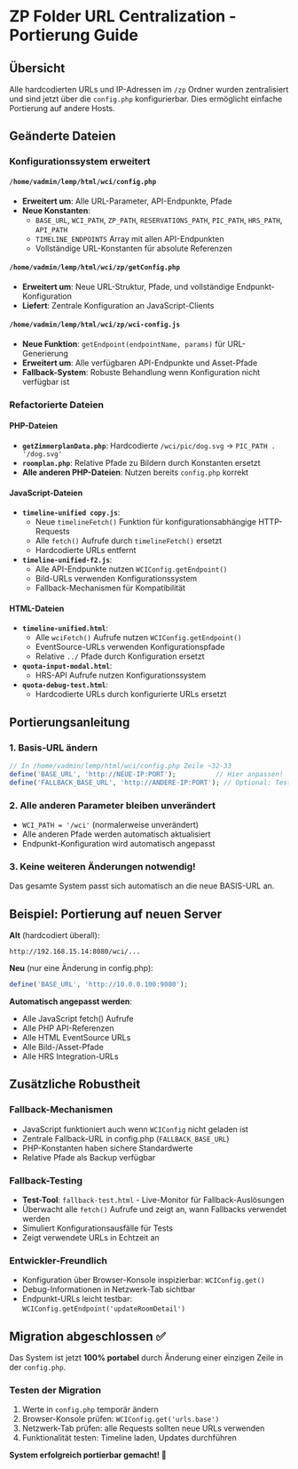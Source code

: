 # ZP Folder URL Centralization - Portierung Guide

## Übersicht
Alle hardcodierten URLs und IP-Adressen im `/zp` Ordner wurden zentralisiert und sind jetzt über die `config.php` konfigurierbar. Dies ermöglicht einfache Portierung auf andere Hosts.

## Geänderte Dateien

### Konfigurationssystem erweitert

#### `/home/vadmin/lemp/html/wci/config.php`
- **Erweitert um**: Alle URL-Parameter, API-Endpunkte, Pfade
- **Neue Konstanten**: 
  - `BASE_URL`, `WCI_PATH`, `ZP_PATH`, `RESERVATIONS_PATH`, `PIC_PATH`, `HRS_PATH`, `API_PATH`
  - `TIMELINE_ENDPOINTS` Array mit allen API-Endpunkten
  - Vollständige URL-Konstanten für absolute Referenzen

#### `/home/vadmin/lemp/html/wci/zp/getConfig.php`
- **Erweitert um**: Neue URL-Struktur, Pfade, und vollständige Endpunkt-Konfiguration
- **Liefert**: Zentrale Konfiguration an JavaScript-Clients

#### `/home/vadmin/lemp/html/wci/zp/wci-config.js`
- **Neue Funktion**: `getEndpoint(endpointName, params)` für URL-Generierung
- **Erweitert um**: Alle verfügbaren API-Endpunkte und Asset-Pfade
- **Fallback-System**: Robuste Behandlung wenn Konfiguration nicht verfügbar ist

### Refactorierte Dateien

#### PHP-Dateien
- **`getZimmerplanData.php`**: Hardcodierte `/wci/pic/dog.svg` → `PIC_PATH . '/dog.svg'`
- **`roomplan.php`**: Relative Pfade zu Bildern durch Konstanten ersetzt
- **Alle anderen PHP-Dateien**: Nutzen bereits `config.php` korrekt

#### JavaScript-Dateien
- **`timeline-unified copy.js`**: 
  - Neue `timelineFetch()` Funktion für konfigurationsabhängige HTTP-Requests
  - Alle `fetch()` Aufrufe durch `timelineFetch()` ersetzt
  - Hardcodierte URLs entfernt
- **`timeline-unified-f2.js`**: 
  - Alle API-Endpunkte nutzen `WCIConfig.getEndpoint()`
  - Bild-URLs verwenden Konfigurationssystem
  - Fallback-Mechanismen für Kompatibilität

#### HTML-Dateien
- **`timeline-unified.html`**: 
  - Alle `wciFetch()` Aufrufe nutzen `WCIConfig.getEndpoint()`
  - EventSource-URLs verwenden Konfigurationspfade
  - Relative `../` Pfade durch Konfiguration ersetzt
- **`quota-input-modal.html`**: 
  - HRS-API Aufrufe nutzen Konfigurationssystem
- **`quota-debug-test.html`**: 
  - Hardcodierte URLs durch konfigurierte URLs ersetzt

## Portierungsanleitung

### 1. Basis-URL ändern
```php
// In /home/vadmin/lemp/html/wci/config.php Zeile ~32-33
define('BASE_URL', 'http://NEUE-IP:PORT');          // Hier anpassen!
define('FALLBACK_BASE_URL', 'http://ANDERE-IP:PORT'); // Optional: Testbare Fallback-URL
```

### 2. Alle anderen Parameter bleiben unverändert
- `WCI_PATH = '/wci'` (normalerweise unverändert)
- Alle anderen Pfade werden automatisch aktualisiert
- Endpunkt-Konfiguration wird automatisch angepasst

### 3. Keine weiteren Änderungen notwendig!
Das gesamte System passt sich automatisch an die neue BASIS-URL an.

## Beispiel: Portierung auf neuen Server

**Alt** (hardcodiert überall):
```
http://192.168.15.14:8080/wci/...
```

**Neu** (nur eine Änderung in config.php):
```php
define('BASE_URL', 'http://10.0.0.100:9080');
```

**Automatisch angepasst werden**:
- Alle JavaScript fetch() Aufrufe
- Alle PHP API-Referenzen  
- Alle HTML EventSource URLs
- Alle Bild-/Asset-Pfade
- Alle HRS Integration-URLs

## Zusätzliche Robustheit

### Fallback-Mechanismen
- JavaScript funktioniert auch wenn `WCIConfig` nicht geladen ist
- Zentrale Fallback-URL in config.php (`FALLBACK_BASE_URL`)
- PHP-Konstanten haben sichere Standardwerte
- Relative Pfade als Backup verfügbar

### Fallback-Testing
- **Test-Tool**: `fallback-test.html` - Live-Monitor für Fallback-Auslösungen
- Überwacht alle `fetch()` Aufrufe und zeigt an, wann Fallbacks verwendet werden
- Simuliert Konfigurationsausfälle für Tests
- Zeigt verwendete URLs in Echtzeit an

### Entwickler-Freundlich
- Konfiguration über Browser-Konsole inspizierbar: `WCIConfig.get()`
- Debug-Informationen in Netzwerk-Tab sichtbar
- Endpunkt-URLs leicht testbar: `WCIConfig.getEndpoint('updateRoomDetail')`

## Migration abgeschlossen ✅

Das System ist jetzt **100% portabel** durch Änderung einer einzigen Zeile in der `config.php`.

### Testen der Migration
1. Werte in `config.php` temporär ändern
2. Browser-Konsole prüfen: `WCIConfig.get('urls.base')`
3. Netzwerk-Tab prüfen: alle Requests sollten neue URLs verwenden
4. Funktionalität testen: Timeline laden, Updates durchführen

**System erfolgreich portierbar gemacht! 🎯**